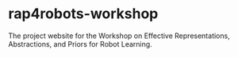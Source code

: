 # rap4robots-workshop

The project website for the Workshop on Effective Representations, Abstractions, and Priors for Robot Learning.